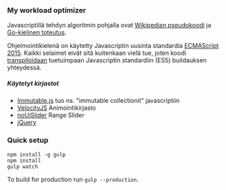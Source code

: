 ### My workload optimizer

Javascriptillä tehdyn algoritmin pohjalla ovat [Wikipedian pseudokoodi](https://en.wikipedia.org/wiki/Knapsack_problem#0.2F1_knapsack_problem) ja [Go-kielinen toteutus](http://rosettacode.org/wiki/Knapsack_problem/0-1#Go).

Ohjelmointikielenä on käytetty Javascriptin uusinta standardia [ECMAScript 2015](http://www.ecma-international.org/ecma-262/6.0/index.html). Kaikki selaimet eivät sitä kuitenkaan vielä tue, joten koodi [transpiloidaan](https://en.wikipedia.org/wiki/Source-to-source_compiler) tuetuimpaan Javascriptin standardiin (ES5) buildauksen yhteydessä.

##### Käytetyt kirjastot 

- [Immutable.js](https://facebook.github.io/immutable-js/) tuo ns. "immutable collectionit" javascriptiin
- [VelocityJS](http://velocityjs.org/) Animointikirjasto
- [noUiSlider](http://refreshless.com/nouislider/) Range Slider
- [jQuery](https://jquery.com/)

### Quick setup

```
npm install -g gulp
npm install
gulp watch
```

To build for production run `gulp --production`.
